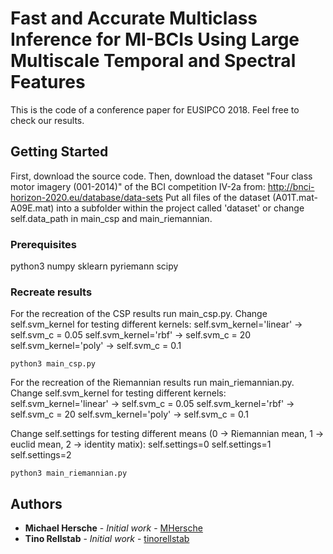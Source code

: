 # Fast and Accurate Multiclass Inference for MI-BCIs Using Large Multiscale Temporal and Spectral Features

This is the code of a conference paper for EUSIPCO 2018. Feel free to check our results. 

## Getting Started

First, download the source code.
Then, download the dataset "Four class motor imagery (001-2014)" of the BCI competition IV-2a from: http://bnci-horizon-2020.eu/database/data-sets
Put all files of the dataset (A01T.mat-A09E.mat) into a subfolder within the project called 'dataset' or change self.data_path in main_csp and main_riemannian. 

### Prerequisites

python3
numpy
sklearn
pyriemann
scipy


### Recreate results

For the recreation of the CSP results run main_csp.py. 
Change self.svm_kernel for testing different kernels:
self.svm_kernel='linear'  -> self.svm_c = 0.05
self.svm_kernel='rbf'     -> self.svm_c = 20
self.svm_kernel='poly'    -> self.svm_c = 0.1

```
python3 main_csp.py
```
For the recreation of the Riemannian results run main_riemannian.py. 
Change self.svm_kernel for testing different kernels:
self.svm_kernel='linear'  -> self.svm_c = 0.05
self.svm_kernel='rbf'     -> self.svm_c = 20
self.svm_kernel='poly'    -> self.svm_c = 0.1

Change self.settings for testing different means (0 -> Riemannian mean, 1 -> euclid mean, 2 -> identity matix):
self.settings=0
self.settings=1
self.settings=2

```
python3 main_riemannian.py
```

## Authors

* **Michael Hersche** - *Initial work* - [MHersche](https://github.com/MHersche)
* **Tino Rellstab** - *Initial work* - [tinorellstab](https://github.com/tinorellstab)

